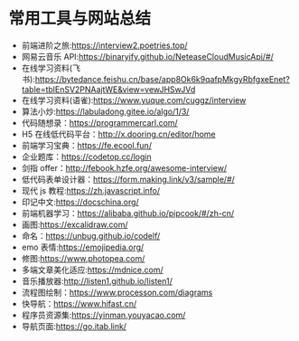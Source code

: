 # 常用工具与网站总结

- 前端进阶之旅:https://interview2.poetries.top/
- 网易云音乐 API:https://binaryify.github.io/NeteaseCloudMusicApi/#/
- 在线学习资料(飞书):https://bytedance.feishu.cn/base/app8Ok6k9qafpMkgyRbfgxeEnet?table=tblEnSV2PNAajtWE&view=vewJHSwJVd
- 在线学习资料(语雀):https://www.yuque.com/cuggz/interview
- 算法小炒:https://labuladong.gitee.io/algo/1/3/
- 代码随想录：https://programmercarl.com/
- H5 在线低代码平台：http://x.dooring.cn/editor/home
- 前端学习宝典：https://fe.ecool.fun/
- 企业题库：https://codetop.cc/login
- 剑指 offer：http://febook.hzfe.org/awesome-interview/
- 低代码表单设计器：https://form.making.link/v3/sample/#/
- 现代 js 教程:https://zh.javascript.info/
- 印记中文:https://docschina.org/
- 前端机器学习：https://alibaba.github.io/pipcook/#/zh-cn/
- 画图:https://excalidraw.com/
- 命名：https://unbug.github.io/codelf/
- emo 表情:https://emojipedia.org/
- 修图:https://www.photopea.com/
- 多端文章美化适应:https://mdnice.com/
- 音乐播放器:http://listen1.github.io/listen1/
- 流程图绘制：https://www.processon.com/diagrams
- 快导航：https://www.hifast.cn/
- 程序员资源集:https://yinman.youyacao.com/
- 导航页面:https://go.itab.link/
